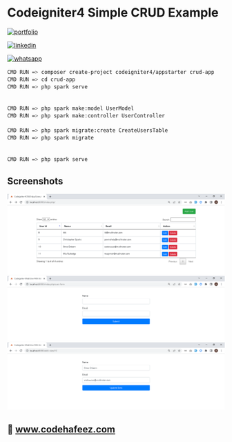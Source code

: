 # Codeigniter4 Simple CRUD Example

[![portfolio](https://img.shields.io/badge/my_portfolio-000?style=for-the-badge&logo=ko-fi&logoColor=white)](https://www.codehafeez.com/)

[![linkedin](https://img.shields.io/badge/linkedin-0A66C2?style=for-the-badge&logo=linkedin&logoColor=white)](https://www.linkedin.com/in/codehafeez/)

[![whatsapp](https://img.shields.io/badge/whatsapp-GREEN?style=for-the-badge&logo=whatsapp&logoColor=white)](https://api.whatsapp.com/send?phone=923123349398)



```bash
CMD RUN => composer create-project codeigniter4/appstarter crud-app
CMD RUN => cd crud-app
CMD RUN => php spark serve


CMD RUN => php spark make:model UserModel
CMD RUN => php spark make:controller UserController

CMD RUN => php spark migrate:create CreateUsersTable
CMD RUN => php spark migrate


CMD RUN => php spark serve

```    

## Screenshots
![](https://raw.githubusercontent.com/codehafeez/codeIgniter4-crud/main/Screenshots/Output-01.png)
![](https://raw.githubusercontent.com/codehafeez/codeIgniter4-crud/main/Screenshots/Output-02.png)
![](https://raw.githubusercontent.com/codehafeez/codeIgniter4-crud/main/Screenshots/Output-03.png)


## 🔗 www.codehafeez.com
